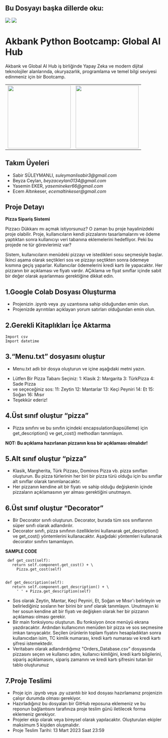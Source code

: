 ## Bu Dosyayı başka dillerde oku:
<a href="README.en.md"><img src="https://img.shields.io/badge/-ENGLISH-red?style=for-the-badge"></a>
<a href="README.md"><img src="https://img.shields.io/badge/-T%C3%9CRK%C3%87E-red?style=for-the-badge"></a>

# Akbank Python Bootcamp: Global AI Hub
Akbank ve Global AI Hub iş birliğinde Yapay Zeka ve modern dijital teknolojiler alanlarında, okuryazarlık, programlama ve temel bilgi seviyesi edinmeniz için bir  Bootcamp.

<table><tr>
<td> <img src="https://globalaihub.com/wp-content/uploads/2021/07/globalaihub-logo-1-1024x424.png" width="200""/> </td>
<td> <img src="https://w7.pngwing.com/pngs/973/59/png-transparent-akbank-hd-logo.png" width="200""/> </td>
</tr></table>


## Takım Üyeleri
- Sabir SÜLEYMANLI,   _suleymanlisabir3@gmail.com_
- Beyza Ceylan,       _beyzaceylan0134@gmail.com_
- Yasemin EKER, _yasemineker66@gmail.com_
- Ecem Altınkeser, _ecemaltinkeser@gmail.com_

## Proje Detayı

**Pizza Sipariş Sistemi**


Pizzacı Dükkanı mı açmak istiyorsunuz? O zaman bu proje hayalinizdeki proje olabilir. Proje, kullanıcıların kendi pizzalarını tasarlamalarını ve ödeme yaptıktan sonra kullanıcıyı veri tabanına eklemelerini hedefliyor. Peki bu projede ne tür görevlerimiz var?

Sistem, kullanıcıların menüdeki pizzayı ve istedikleri sosu seçmesiyle başlar. İkinci aşama olarak seçtikleri sos ve pizzayı seçtikten sonra ödemeye kısmına geçiş yaparlar. Kullanıcılar ödemelerini kredi kartı ile yapacaktır. Her pizzanın bir açıklaması ve fiyatı vardır. AÇıklama ve fiyat sınıflar içinde sabit bir değer olarak ayarlanması gerektiğine dikkat edin.


## 1.Google Colab Dosyası Oluşturma

- Projenizin .ipynb veya .py uzantısına sahip olduğundan emin olun.
- Projenizde ayrıntıları açıklayan yorum satırları olduğundan emin olun.


## 2.Gerekli Kitaplıkları İçe Aktarma
```
Import csv
Import datetime 
```

## 3.“Menu.txt” dosyasını oluştur
- Menu.txt adlı bir dosya oluşturun ve içine aşağıdaki metni yazın.

* Lütfen Bir Pizza Tabanı Seçiniz:
1: Klasik
2: Margarita
3: TürkPizza
4: Sade Pizza
* ve seçeceğiniz sos:
11: Zeytin
12: Mantarlar
13: Keçi Peyniri
14: Et
15: Soğan
16: Mısır
* Teşekkür ederiz!


## 4.Üst sınıf oluştur “pizza”
- Pizza sınıfını ve bu sınıfın içindeki encapsulation(kapsülleme) için get_description() ve get_cost() methodları tanımlayın.

**NOT: Bu açıklama hazırlanan pizzanın kısa bir açıklaması olmalıdır!**


## 5.Alt sınıf oluştur “pizza”
- Klasik, Margherita, Türk Pizzası, Dominos Pizza vb. pizza sınıfları oluşturun. Bu pizza türlerinin her biri bir pizza türü olduğu için bu sınıflar alt sınıflar olarak tanımlanacaktır.
- Her pizzanın kendine ait bir fiyatı ve sahip olduğu değişkenin içinde pizzaların açıklamasının yer alması gerektiğini unutmayın.


## 6.Üst sınıf oluştur “Decorator”
- Bir Decorator sınıfı oluşturun. Decorator, burada tüm sos sınıflarının süper sınıfı olarak adlandırılır.
- Decorator sınıfı, pizza sınıfının özelliklerini kullanarak get_description() ve get_cost() yöntemlerini kullanacaktır. Aşağıdaki yöntemleri kullanarak decorator sınıfını tamamlayın.

**SAMPLE CODE** 

     def get_cost(self):
       return self.component.get_cost() + \
         Pizza.get_cost(self) 


    def get_description(self):
       return self.component.get_description() + \
         ' ' + Pizza.get_description(self) 

- Sos olarak Zeytin, Mantar, Keçi Peyniri, Et, Soğan ve Mısır'ı belirleyin ve belirlediğiniz sosların her birini bir sınıf olarak tanımlayın.
Unutmayın ki her sosun kendine ait bir fiyatı ve değişken olarak her bir pizzanın açıklaması olması gerekir.
- Bir main fonksiyonu oluşturun. Bu fonksiyon önce menüyü ekrana yazdıracaktır. Ardından kullanıcının menüden bir pizza ve sos seçmesine imkan tanıyacaktır. Seçilen ürünlerin toplam fiyatını hesapladıktan sonra kullanıcıdan isim, TC kimlik numarası, kredi kartı numarası ve kredi kartı şifresi istemektedir. 
- Veritabanı olarak adlandırdığımız "Orders_Database.csv" dosyasında pizzasını seçen ve kullanıcı adını, kullanıcı kimliğini, kredi kartı bilgilerini, sipariş açıklamasını, sipariş zamanını ve kredi kartı şifresini tutan bir tablo oluşturunuz


## 7.Proje Teslimi

- Proje için .ipynb veya .py uzantılı bir kod dosyası hazırlamanız projenizin çalışır durumda olması gerekiyor.
- Hazırladığınız bu dosyaları bir GitHub reposuna eklemeniz ve bu reponun bağlantısını tarafınıza proje teslim günü iletilecek forma eklemeniz gerekiyor.
- Projeler ekip olarak veya bireysel olarak yapılacaktır. Oluşturulan ekipler maksimum 5 kişiden oluşmalıdır.
- Proje Teslim Tarihi: 13 Mart 2023 Saat 23:59

